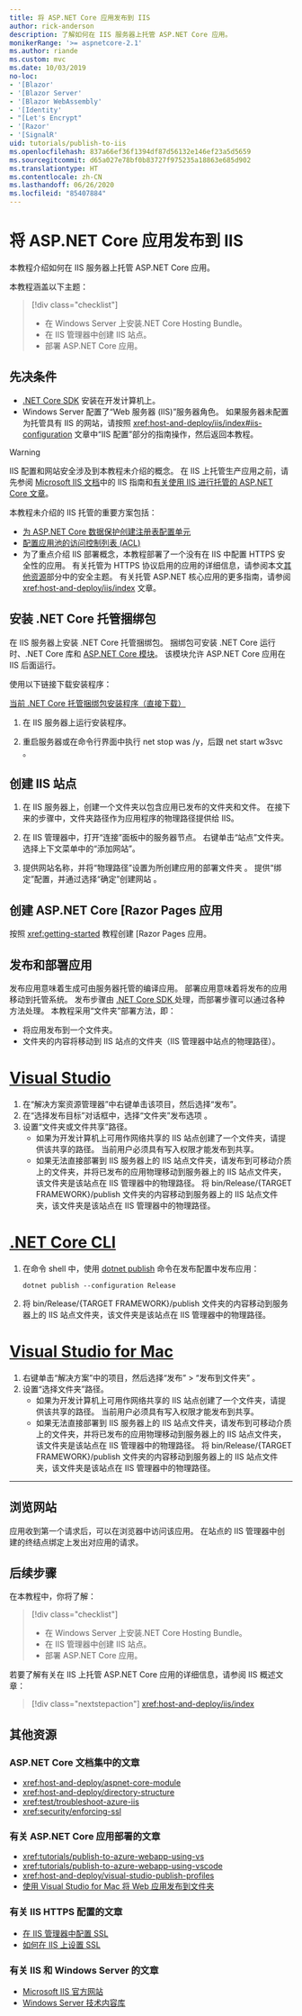 ```yaml
---
title: 将 ASP.NET Core 应用发布到 IIS
author: rick-anderson
description: 了解如何在 IIS 服务器上托管 ASP.NET Core 应用。
monikerRange: '>= aspnetcore-2.1'
ms.author: riande
ms.custom: mvc
ms.date: 10/03/2019
no-loc:
- '[Blazor'
- '[Blazor Server'
- '[Blazor WebAssembly'
- '[Identity'
- "[Let's Encrypt"
- '[Razor'
- '[SignalR'
uid: tutorials/publish-to-iis
ms.openlocfilehash: 837a66ef36f1394df87d56132e146ef23a5d5659
ms.sourcegitcommit: d65a027e78bf0b83727f975235a18863e685d902
ms.translationtype: HT
ms.contentlocale: zh-CN
ms.lasthandoff: 06/26/2020
ms.locfileid: "85407884"
---
```

# <a name="publish-an-aspnet-core-app-to-iis"></a>将 ASP.NET Core 应用发布到 IIS

本教程介绍如何在 IIS 服务器上托管 ASP.NET Core 应用。

本教程涵盖以下主题：

> [!div class="checklist"]
> * 在 Windows Server 上安装.NET Core Hosting Bundle。
> * 在 IIS 管理器中创建 IIS 站点。
> * 部署 ASP.NET Core 应用。

## <a name="prerequisites"></a>先决条件

* [.NET Core SDK](/dotnet/core/sdk) 安装在开发计算机上。
* Windows Server 配置了“Web 服务器 (IIS)”服务器角色。 如果服务器未配置为托管具有 IIS 的网站，请按照 <xref:host-and-deploy/iis/index#iis-configuration> 文章中“IIS 配置”部分的指南操作，然后返回本教程。

> [!WARNING]
> IIS 配置和网站安全涉及到本教程未介绍的概念。 在 IIS 上托管生产应用之前，请先参阅 [Microsoft IIS 文档](https://www.iis.net/)中的 IIS 指南和[有关使用 IIS 进行托管的 ASP.NET Core 文章](xref:host-and-deploy/iis/index)。
>
> 本教程未介绍的 IIS 托管的重要方案包括：
>
> * [为 ASP.NET Core 数据保护创建注册表配置单元](xref:host-and-deploy/iis/index#data-protection)
> * [配置应用池的访问控制列表 (ACL)](xref:host-and-deploy/iis/index#application-pool-identity)
> * 为了重点介绍 IIS 部署概念，本教程部署了一个没有在 IIS 中配置 HTTPS 安全性的应用。 有关托管为 HTTPS 协议启用的应用的详细信息，请参阅本文[其他资源](#additional-resources)部分中的安全主题。 有关托管 ASP.NET 核心应用的更多指南，请参阅 <xref:host-and-deploy/iis/index> 文章。

## <a name="install-the-net-core-hosting-bundle"></a>安装 .NET Core 托管捆绑包

在 IIS 服务器上安装 .NET Core 托管捆绑包。 捆绑包可安装 .NET Core 运行时、.NET Core 库和 [ASP.NET Core 模块](xref:host-and-deploy/aspnet-core-module)。 该模块允许 ASP.NET Core 应用在 IIS 后面运行。

使用以下链接下载安装程序：

[当前 .NET Core 托管捆绑包安装程序（直接下载）](https://dotnet.microsoft.com/permalink/dotnetcore-current-windows-runtime-bundle-installer)

1. 在 IIS 服务器上运行安装程序。

1. 重启服务器或在命令行界面中执行 net stop was /y，后跟 net start w3svc 。

## <a name="create-the-iis-site"></a>创建 IIS 站点

1. 在 IIS 服务器上，创建一个文件夹以包含应用已发布的文件夹和文件。 在接下来的步骤中，文件夹路径作为应用程序的物理路径提供给 IIS。

1. 在 IIS 管理器中，打开“连接”面板中的服务器节点。 右键单击“站点”文件夹。 选择上下文菜单中的“添加网站”。

1. 提供网站名称，并将“物理路径”设置为所创建应用的部署文件夹 。 提供“绑定”配置，并通过选择“确定”创建网站 。

## <a name="create-an-aspnet-core-razor-pages-app"></a>创建 ASP.NET Core [Razor Pages 应用

按照 <xref:getting-started> 教程创建 [Razor Pages 应用。

## <a name="publish-and-deploy-the-app"></a>发布和部署应用

发布应用意味着生成可由服务器托管的编译应用。 部署应用意味着将发布的应用移动到托管系统。 发布步骤由 [.NET Core SDK ](/dotnet/core/sdk) 处理，而部署步骤可以通过各种方法处理。 本教程采用“文件夹”部署方法，即：

* 将应用发布到一个文件夹。
* 文件夹的内容将移动到 IIS 站点的文件夹（IIS 管理器中站点的物理路径）。

# <a name="visual-studio"></a>[Visual Studio](#tab/visual-studio)

1. 在“解决方案资源管理器”中右键单击该项目，然后选择“发布”。
1. 在“选择发布目标”对话框中，选择“文件夹”发布选项 。
1. 设置“文件夹或文件共享”路径。
   * 如果为开发计算机上可用作网络共享的 IIS 站点创建了一个文件夹，请提供该共享的路径。 当前用户必须具有写入权限才能发布到共享。
   * 如果无法直接部署到 IIS 服务器上的 IIS 站点文件夹，请发布到可移动介质上的文件夹，并将已发布的应用物理移动到服务器上的 IIS 站点文件夹，该文件夹是该站点在 IIS 管理器中的物理路径。 将 bin/Release/{TARGET FRAMEWORK}/publish 文件夹的内容移动到服务器上的 IIS 站点文件夹，该文件夹是该站点在 IIS 管理器中的物理路径。

# <a name="net-core-cli"></a>[.NET Core CLI](#tab/netcore-cli)

1. 在命令 shell 中，使用 [dotnet publish](/dotnet/core/tools/dotnet-publish) 命令在发布配置中发布应用：

   ```dotnetcli
   dotnet publish --configuration Release
   ```

1. 将 bin/Release/{TARGET FRAMEWORK}/publish 文件夹的内容移动到服务器上的 IIS 站点文件夹，该文件夹是该站点在 IIS 管理器中的物理路径。

# <a name="visual-studio-for-mac"></a>[Visual Studio for Mac](#tab/visual-studio-mac)

1. 右键单击“解决方案”中的项目，然后选择“发布” > “发布到文件夹”  。
1. 设置“选择文件夹”路径。
   * 如果为开发计算机上可用作网络共享的 IIS 站点创建了一个文件夹，请提供该共享的路径。 当前用户必须具有写入权限才能发布到共享。
   * 如果无法直接部署到 IIS 服务器上的 IIS 站点文件夹，请发布到可移动介质上的文件夹，并将已发布的应用物理移动到服务器上的 IIS 站点文件夹，该文件夹是该站点在 IIS 管理器中的物理路径。 将 bin/Release/{TARGET FRAMEWORK}/publish 文件夹的内容移动到服务器上的 IIS 站点文件夹，该文件夹是该站点在 IIS 管理器中的物理路径。

---

## <a name="browse-the-website"></a>浏览网站

应用收到第一个请求后，可以在浏览器中访问该应用。 在站点的 IIS 管理器中创建的终结点绑定上发出对应用的请求。

## <a name="next-steps"></a>后续步骤

在本教程中，你将了解：

> [!div class="checklist"]
> * 在 Windows Server 上安装.NET Core Hosting Bundle。
> * 在 IIS 管理器中创建 IIS 站点。
> * 部署 ASP.NET Core 应用。

若要了解有关在 IIS 上托管 ASP.NET Core 应用的详细信息，请参阅 IIS 概述文章：

> [!div class="nextstepaction"]
> <xref:host-and-deploy/iis/index>

## <a name="additional-resources"></a>其他资源

### <a name="articles-in-the-aspnet-core-documentation-set"></a>ASP.NET Core 文档集中的文章

* <xref:host-and-deploy/aspnet-core-module>
* <xref:host-and-deploy/directory-structure>
* <xref:test/troubleshoot-azure-iis>
* <xref:security/enforcing-ssl>

### <a name="articles-pertaining-to-aspnet-core-app-deployment"></a>有关 ASP.NET Core 应用部署的文章

* <xref:tutorials/publish-to-azure-webapp-using-vs>
* <xref:tutorials/publish-to-azure-webapp-using-vscode>
* <xref:host-and-deploy/visual-studio-publish-profiles>
* [使用 Visual Studio for Mac 将 Web 应用发布到文件夹](/visualstudio/mac/publish-folder)

### <a name="articles-on-iis-https-configuration"></a>有关 IIS HTTPS 配置的文章

* [在 IIS 管理器中配置 SSL](/iis/manage/configuring-security/configuring-ssl-in-iis-manager)
* [如何在 IIS 上设置 SSL](/iis/manage/configuring-security/how-to-set-up-ssl-on-iis)

### <a name="articles-on-iis-and-windows-server"></a>有关 IIS 和 Windows Server 的文章

* [Microsoft IIS 官方网站](https://www.iis.net/)
* [Windows Server 技术内容库](/windows-server/windows-server)
